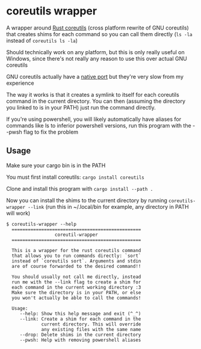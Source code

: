# coreutils wrapper

A wrapper around [Rust coreutils](https://github.com/uutils/coreutils) (cross platform rewrite of GNU coreutils)
that creates shims for each command so you can call them directly (`ls -la` instead of `coreutils ls -la`)

Should technically work on any platform, but this is only really useful on Windows, since there's not really any
reason to use this over actual GNU coreutils

GNU coreutils actually have a [native port](https://gnuwin32.sourceforge.net/packages/coreutils.htm) but they're
very slow from my experience

The way it works is that it creates a symlink to itself for each coreutils command in the current directory.
You can then (assuming the directory you linked to is in your PATH) just run the command directly.

If you're using powershell, you will likely automatically have aliases for commands like ls to inferior powershell
versions, run this program with the --pwsh flag to fix the problem

## Usage

Make sure your cargo bin is in the PATH

You must first install coreutils: `cargo install coreutils`

Clone and install this program with `cargo install --path .`

Now you can install the shims to the current directory by running `coreutils-wrapper --link`
(run this in ~/.local/bin for example, any directory in PATH will work)

```
$ coreutils-wrapper --help
  ================================================
                  coreutil-wrapper
  ================================================

  This is a wrapper for the rust coreutils command
  that allows you to run commands directly: `sort`
  instead of `coreutils sort`. Arguments and stdin
  are of course forwarded to the desired command!!

  You should usually not call me directly, instead
  run me with the --link flag to create a shim for
  each command in the current working directory :3
  Make sure the directory is in your PATH, or else
  you won't actually be able to call the commands!

  Usage:
     --help: Show this help message and exit (^_^)
     --link: Create a shim for each command in the
             current directory. This will override
             any existing files with the same name
     --drop: Delete shims in the current directory
     --pwsh: Help with removing powershell aliases

```
